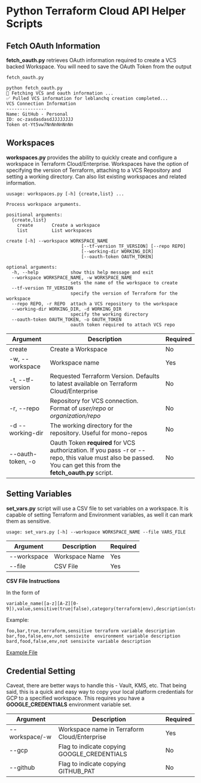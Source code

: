 # Python Terraform Cloud API Helper Scripts

## Fetch OAuth Information

**fetch_oauth.py** retrieves OAuth information required to create a VCS backed Workspace. You will need to save the OAuth Token from the output

`fetch_oauth.py`

```
python fetch_oauth.py
🔧 Fetching VCS and oauth information ...
✅ Pulled VCS information for leblanchq creation completed...
VCS Connection Information
---------------
Name: GitHub - Personal
ID: oc-zasdasdasdJJJJJJJJ
Token ot-Yt5vw7NnNnNnNnNn
```

## Workspaces

**workspaces.py** provides the ability to quickly create and configure a workspace in Terraform Cloud/Enterprise. Workspaces have the option of specifying the version of Terraform, attaching to a VCS Repository and setting a working directory. Can also list existing workspaces and related information.


```
uusage: workspaces.py [-h] {create,list} ...

Process workspace arguments.

positional arguments:
  {create,list}
    create       Create a workspace
    list         List workspaces

create [-h] --workspace WORKSPACE_NAME
                            [--tf-version TF_VERSION] [--repo REPO]
                            [--working-dir WORKING_DIR]
                            [--oauth-token OAUTH_TOKEN]

optional arguments:
  -h, --help            show this help message and exit
  --workspace WORKSPACE_NAME, -w WORKSPACE_NAME
                        sets the name of the workspace to create
  --tf-version TF_VERSION
                        specify the version of Terraform for the workspace
  --repo REPO, -r REPO  attach a VCS repository to the workspace
  --working-dir WORKING_DIR, -d WORKING_DIR
                        specify the working directory
  --oauth-token OAUTH_TOKEN, -o OAUTH_TOKEN
                        oauth token required to attach VCS repo

```


| Argument | Description | Required |
| --- | --- | --- |
| create | Create a Workspace | No |
| -w, --workspace | Workspace name | Yes |
| -t, --tf-version | Requested Terraform Version. Defaults to latest available on Terraform Cloud/Enterprise | No |
| -r, --repo | Repository for VCS connection. Format of *user/repo* or *organization/repo* | No |
| -d --working-dir | The working directory for the repository. Useful for mono-repos | No
| --oauth-token, -o | Oauth Token **required** for VCS authorization. If you pass -r or --repo, this value must also be passed. You can get this from the **fetch_oauth.py** script. | No |


## Setting Variables

**set_vars.py** script will use a CSV file to set variables on a workspace. It is capable of setting Terraform and Environment variables, as well it can mark them as sensitive.

```
usage: set_vars.py [-h] --workspace WORKSPACE_NAME --file VARS_FILE
```

| Argument | Description | Required |
| --- | ---| --- |
| --workspace | Workspace Name | Yes |
| --file | CSV File | Yes

**CSV File Instructions**

In the form of
```
variable_name([a-z][A-Z][0-9]),value,sensitive(true|false),category(terraform|env),description(string)
```
Example:
```
foo,bar,true,terraform,sensitive terraform variable description
bar,foo,false,env,not sensivite  environment variable description
bard,food,false,env,not sensivite variable description
```

[Example File](kv_sample.txt)

## Credential Setting

Caveat, there are better ways to handle this - Vault, KMS, etc. That being said, this is a quick and easy way to copy your local platform credentials for GCP to a specified workspace. This requires you have a **GOOGLE_CREDENTIALS** environment variable set.

| Argument | Description | Required |
| --- | --- | --- |
| --workspace/-w | Workspace name in Terraform Cloud/Enterprise | Yes |
| --gcp | Flag to indicate copying GOOGLE_CREDENTIALS | No |
| --github | Flag to indicate copying GITHUB_PAT | No
